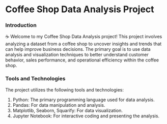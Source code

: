 <h1>Coffee Shop Data Analysis Project</h1>
<h3>Introduction</h3>
<p>
 ☕ Welcome to my Coffee Shop Data Analysis project! This project involves analyzing a dataset from a coffee shop to uncover insights and trends that can help improve business decisions. 
  The primary goal is to use data analysis and visualization techniques to better understand customer behavior, sales performance, and operational efficiency within the coffee shop.
</p>

<h3>Tools and Technologies</h3>
<p>The project utilizes the following tools and technologies:</p>
<ol>
<li>Python: The primary programming language used for data analysis.</li>
<li>Pandas: For data manipulation and analysis.</li>
<li>Matplotlib, Seaborn, Squarify: For data visualization.</li>
<li>Jupyter Notebook: For interactive coding and presenting the analysis.</li>
</ol>

<!--<h3>Project Objectives</h3>
<p>Main ojectives:</p>
<ol>
  <li>Understand Customer Preferences: Identify popular products, peak hours, and customer demographics.</li>
  <li> </li>
  <li> </li>
</ol>
-->
